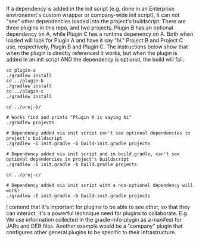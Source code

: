 If a dependency is added in the init script (e.g. done in an Enterprise environemnt's custom wrapper or company-wide init script), it can not "see"
other dependencies loaded into the project's buildscript. There are three plugins in this repo, and two projects. Plugin B has an optional dependency 
on A, while Plugin C has a runtime depenency on A. Both when loaded will look for Plugin A and have it say "hi." Project B and Project C use, respectively,
Plugin B and Plugin C. The instructions below show that when the plugin is directly referenced it works, but when the plugin is added in an init script
AND the dependency is optional, the build will fail.

    cd plugin-a
    ./gradlew install
    cd ../plugin-b
    ./gradlew install
    cd ../plugin-c
    ./gradlew install

    cd ../proj-b/
    
    # Works find and prints "Plugin A is saying hi"
    ./gradlew projects
    
    # Dependency added via init script can't see optional dependencies in project's buildscript
    ./gradlew -I init.gradle -b build-init.gradle projects
    
    # Dependency added via init script and in build.gradle, can't see optional dependencies in project's buildscript
    ./gradlew -I init.gradle -b build.gradle projects
    
    cd ../proj-c/

    # Dependency added via init script with a non-optional dependency will work!
    ./gradlew -I init.gradle -b build-init.gradle projects

I contend that it's important for plugins to be able to see other, so that they can interact. It's a powerful technique need for plugins
to collaborate. E.g. We use information collected in the gradle-info-plugin as a manifest for JARs and DEB files. Another example would
be a "company" plugin that configures other general plugins to be specific to their infrastructure.
